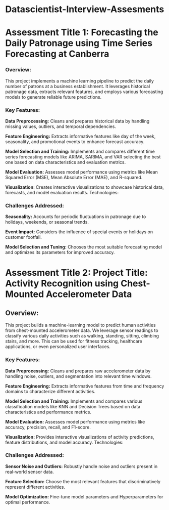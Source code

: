 # Datascientist-Interview-Assesments

# **Assessment Title 1: Forecasting the Daily Patronage using Time Series Forecasting at Canberra**

### **Overview:**

This project implements a machine learning pipeline to predict the daily number of patrons at a business establishment. It leverages historical patronage data, extracts relevant features, and employs various forecasting models to generate reliable future predictions.

### **Key Features:**

**Data Preprocessing:** Cleans and prepares historical data by handling missing values, outliers, and temporal dependencies.

**Feature Engineering:** Extracts informative features like day of the week, seasonality, and promotional events to enhance forecast accuracy.

**Model Selection and Training:** Implements and compares different time series forecasting models like ARIMA, SARIMA, and VAR selecting the best one based on data characteristics and evaluation metrics.

**Model Evaluation:** Assesses model performance using metrics like Mean Squared Error (MSE), Mean Absolute Error (MAE), and R-squared.

**Visualization**: Creates interactive visualizations to showcase historical data, forecasts, and model evaluation results.
Technologies:

### Challenges Addressed:

**Seasonality:** Accounts for periodic fluctuations in patronage due to holidays, weekends, or seasonal trends.

**Event Impact:** Considers the influence of special events or holidays on customer footfall.

**Model Selection and Tuning:** Chooses the most suitable forecasting model and optimizes its parameters for improved accuracy.



# **Assessment Title 2: Project Title: Activity Recognition using Chest-Mounted Accelerometer Data**

## **Overview:**

This project builds a machine-learning model to predict human activities from chest-mounted accelerometer data. We leverage sensor readings to classify various daily activities such as walking, standing, sitting, climbing stairs, and more. This can be used for fitness tracking, healthcare applications, or even personalized user interfaces.

### **Key Features:**

**Data Preprocessing:** Cleans and prepares raw accelerometer data by handling noise, outliers, and segmentation into relevant time windows.

**Feature Engineering:** Extracts informative features from time and frequency domains to characterize different activities.

**Model Selection and Training:** Implements and compares various classification models like KNN and Decision Trees based on data characteristics and performance metrics.

**Model Evaluation:** Assesses model performance using metrics like accuracy, precision, recall, and F1-score.

**Visualization:** Provides interactive visualizations of activity predictions, feature distributions, and model accuracy.
Technologies:

### **Challenges Addressed:**

**Sensor Noise and Outliers:** Robustly handle noise and outliers present in real-world sensor data.

**Feature Selection:** Choose the most relevant features that discriminatively represent different activities.

**Model Optimization:** Fine-tune model parameters and Hyperparameters for optimal performance.
